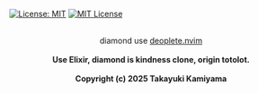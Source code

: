 [![License: MIT](https://img.shields.io/badge/License-MIT-yellow.svg)](https://opensource.org/licenses/MIT) [![MIT
License](http://img.shields.io/badge/license-MIT-blue.svg?style=flat)](
LICENSE)

<br />
<div align="center">
    diamond use <a href="https://github.com/Shougo/deoplete.nvim">deoplete.nvim</a>
</div>
<br />
<div align="center">
    <b> Use Elixir, diamond is kindness clone, origin totolot.</b>
</div>
<br />
<div align="center">
    <b> Copyright (c) 2025 Takayuki Kamiyama </b>
</div>
